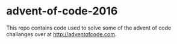 # advent-of-code-2016
This repo contains code used to solve some of the advent of code challanges over at http://adventofcode.com.
